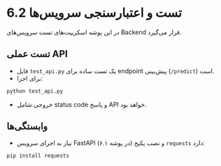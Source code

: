 # 6.2 تست و اعتبارسنجی سرویس‌ها

در این پوشه اسکریپت‌های تست سرویس‌های Backend قرار می‌گیرد.

## تست عملی API

- فایل `test_api.py` یک تست ساده برای endpoint پیش‌بینی (`/predict`) است.
- برای اجرا:

```bash
python test_api.py
```

- خروجی شامل status code و پاسخ API خواهد بود.

## وابستگی‌ها
- نیاز به اجرای سرویس FastAPI (در پوشه ۶.۱) و نصب پکیج `requests` دارد:

```bash
pip install requests
```
